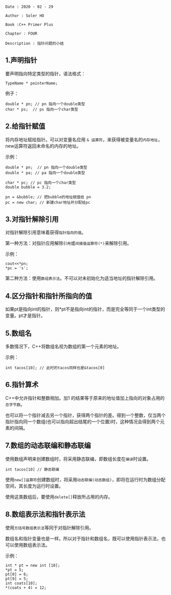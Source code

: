 ```
Date : 2020 - 02 - 29

Author : Soler HO

Book :C++ Primer Plus

Chapter : FOUR
 
Description : 指针问题的小结
```

## 1.声明指针
要声明指向特定类型的指针，语法格式：
```
TypeName * pointerName;
```

例子：
```
double * pn; // pn 指向一个double类型
char * ps;  // ps 指向一个char类型
```

## 2.给指针赋值
将内存地址赋给指针。可以对变量名应用 `& 运算符`，来获得被变量名的`内存地址`，new运算符返回未命名的内存的地址。

示例：
```
double * pn;  // pn 指向一个double类型
double * pa; // pa 指向一个double类型

char * pc; // pc 指向一个char类型
double bubble = 3.2; 

pn = &bubble; // 把bubble的地址赋值给 pn
pc = new char; // 新建char地址并分配给pc
```

## 3.对指针解除引用
对指针解除引用意味着获得`指针指向的值`。

第一种方法：对指针应用解除`引用`或`间接值运算符(*)`来解除引用。

示例：
```
cout<<*pn;
*pc = 's';
```

第二种方法：使用`数组表示法`。不可以对未初始化为适当地址的指针解除引用。

## 4.区分指针和指针所指向的值

如果pt是指向int的指针，则*pt不是指向int的指针，而是完全等同于一个int类型的变量。pt才是指针。


## 5.数组名
多数情况下，C++将数组名视为数组的第一个元素的地址。

示例：
```
int tacos[10]; // 此时的tacos同样也是&tacos[0]
```
 
## 6.指针算术
C++中允许指针和整数相加。加1 的结果等于原来的地址值加上指向的对象占用的`总字节数`。

也可以将一个指针减去另一个指针，获得两个指针的差。得到一个整数，仅当两个指针指向同一个数组(也可以指向超出结尾的一个位置)时，这种情况会得到两个元素的间隔。


## 7.数组的动态联编和静态联编

使用数组声明来创建数组时，将采用静态联编，即数组长度在`编译`时设置。
```
int tacos[10] // 静态联编
```

使用`new[]运算符`创建数组时，将采用`动态联编(动态数组)`，即将在运行时为数组分配空间，其长度为运行时设置。

使用这类数组后，要使用`delete[]`释放所占用的内存。


## 8.数组表示法和指针表示法

使用`方括号数组表示法`等同于对指针解除引用。

数组名和指针变量也是一样。所以对于指针和数组名，既可以使用指针表示法，也可以使用数组表示法。

示例：
```
int * pt = new int [10];
*pt = 5;
pt[0] = 6;
pt[9] = 5;
int coats[10];
*(coats + 4) = 12;
```
